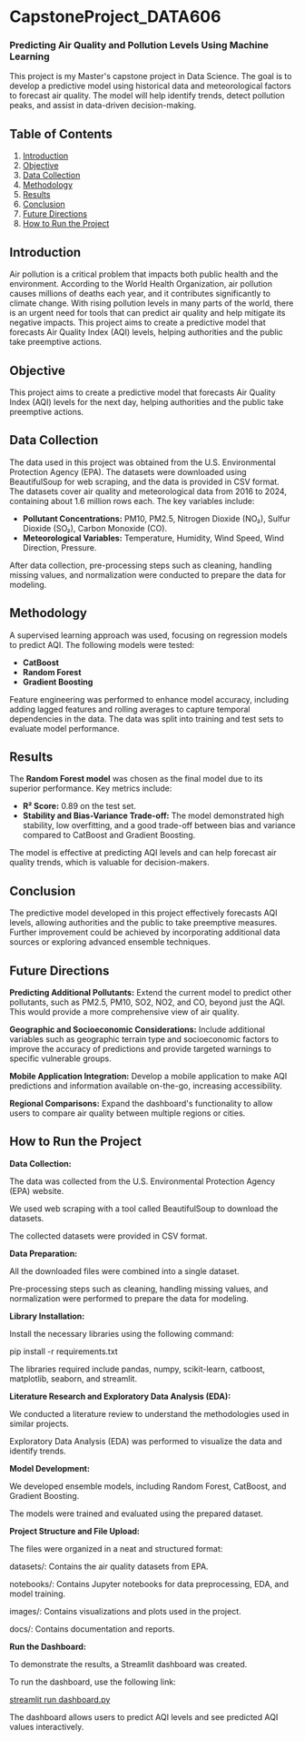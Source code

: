 
# CapstoneProject_DATA606

### Predicting Air Quality and Pollution Levels Using Machine Learning

This project is my Master's capstone project in Data Science. The goal is to develop a predictive model using historical data and meteorological factors to forecast air quality. The model will help identify trends, detect pollution peaks, and assist in data-driven decision-making.

## Table of Contents
1. [Introduction](#introduction)
2. [Objective](#objective)
3. [Data Collection](#data-collection)
4. [Methodology](#methodology)
5. [Results](#results)
6. [Conclusion](#conclusion)
7. [Future Directions](#futureDirections)
8. [How to Run the Project](#HowtoRuntheProject)


## Introduction
Air pollution is a critical problem that impacts both public health and the environment. According to the World Health Organization, air pollution causes millions of deaths each year, and it contributes significantly to climate change. With rising pollution levels in many parts of the world, there is an urgent need for tools that can predict air quality and help mitigate its negative impacts. This project aims to create a predictive model that forecasts Air Quality Index (AQI) levels, helping authorities and the public take preemptive actions.

## Objective
This project aims to create a predictive model that forecasts Air Quality Index (AQI) levels for the next day, helping authorities and the public take preemptive actions.

## Data Collection
The data used in this project was obtained from the U.S. Environmental Protection Agency (EPA). The datasets were downloaded using BeautifulSoup for web scraping, and the data is provided in CSV format. The datasets cover air quality and meteorological data from 2016 to 2024, containing about 1.6 million rows each. The key variables include:

- **Pollutant Concentrations:** PM10, PM2.5, Nitrogen Dioxide (NO₂), Sulfur Dioxide (SO₂), Carbon Monoxide (CO).
- **Meteorological Variables:** Temperature, Humidity, Wind Speed, Wind Direction, Pressure.

After data collection, pre-processing steps such as cleaning, handling missing values, and normalization were conducted to prepare the data for modeling.

## Methodology
A supervised learning approach was used, focusing on regression models to predict AQI. The following models were tested:

- **CatBoost**
- **Random Forest**
- **Gradient Boosting**

Feature engineering was performed to enhance model accuracy, including adding lagged features and rolling averages to capture temporal dependencies in the data. The data was split into training and test sets to evaluate model performance.

## Results
The **Random Forest model** was chosen as the final model due to its superior performance. Key metrics include:

- **R² Score:** 0.89 on the test set.
- **Stability and Bias-Variance Trade-off:** The model demonstrated high stability, low overfitting, and a good trade-off between bias and variance compared to CatBoost and Gradient Boosting.

The model is effective at predicting AQI levels and can help forecast air quality trends, which is valuable for decision-makers.

## Conclusion
The predictive model developed in this project effectively forecasts AQI levels, allowing authorities and the public to take preemptive measures. Further improvement could be achieved by incorporating additional data sources or exploring advanced ensemble techniques.

## Future Directions
**Predicting Additional Pollutants:** Extend the current model to predict other pollutants, such as PM2.5, PM10, SO2, NO2, and CO, beyond just the AQI. This would provide a more comprehensive view of air quality.

**Geographic and Socioeconomic Considerations:** Include additional variables such as geographic terrain type and socioeconomic factors to improve the accuracy of predictions and provide targeted warnings to specific vulnerable groups.

**Mobile Application Integration:** Develop a mobile application to make AQI predictions and information available on-the-go, increasing accessibility.

**Regional Comparisons:** Expand the dashboard's functionality to allow users to compare air quality between multiple regions or cities.


## How to Run the Project

**Data Collection:**

The data was collected from the U.S. Environmental Protection Agency (EPA) website.

We used web scraping with a tool called BeautifulSoup to download the datasets.

The collected datasets were provided in CSV format.

**Data Preparation:**

All the downloaded files were combined into a single dataset.

Pre-processing steps such as cleaning, handling missing values, and normalization were performed to prepare the data for modeling.

**Library Installation:**

Install the necessary libraries using the following command:

pip install -r requirements.txt

The libraries required include pandas, numpy, scikit-learn, catboost, matplotlib, seaborn, and streamlit.

**Literature Research and Exploratory Data Analysis (EDA):**

We conducted a literature review to understand the methodologies used in similar projects.

Exploratory Data Analysis (EDA) was performed to visualize the data and identify trends.

**Model Development:**

We developed ensemble models, including Random Forest, CatBoost, and Gradient Boosting.

The models were trained and evaluated using the prepared dataset.

**Project Structure and File Upload:**

The files were organized in a neat and structured format:

datasets/: Contains the air quality datasets from EPA.

notebooks/: Contains Jupyter notebooks for data preprocessing, EDA, and model training.

images/: Contains visualizations and plots used in the project.

docs/: Contains documentation and reports.

**Run the Dashboard:**

To demonstrate the results, a Streamlit dashboard was created.

To run the dashboard, use the following link:

[streamlit run dashboard.py](https://capstoneprojectdata606.streamlit.app/)


The dashboard allows users to predict AQI levels and see predicted AQI values interactively.

